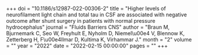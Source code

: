+++
doi = "10.1186/s12987-022-00306-2"
title = "Higher levels of neurofilament light chain and total tau in CSF are associated with negative outcome after shunt surgery in patients with normal pressure hydrocephalus"
journal = "Fluids Barriers CNS"
author = "Braun M, Bjurnemark C, Seo W, Freyhult E, Nyholm D, Niemel\u00e4 V, Blennow K, Zetterberg H, F\u00e4llmar D, Kultima K, Virhammar J."
month = "2"
volume = ""
year = "2022"
date = "2022-02-15 00:00:00"
pages = ""
+++

